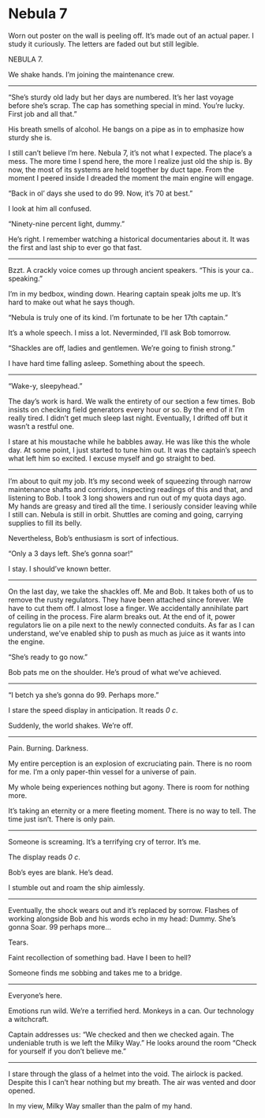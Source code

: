# Nebula 7

Worn out poster on the wall is peeling off. It’s made out of an actual paper. I study it curiously. The letters are faded out but still legible.

NEBULA 7.

We shake hands. I’m joining the maintenance crew.

---

“She’s sturdy old lady but her days are numbered. It’s her last voyage before she’s scrap. The cap has something special in mind. You’re lucky. First job and all that.”

His breath smells of alcohol. He bangs on a pipe as in to emphasize how sturdy she is.

I still can’t believe I’m here. Nebula 7, it’s not what I expected. The place’s a mess. The more time I spend here, the more I realize just old the ship is. By now, the most of its systems are held together by duct tape. From the moment I peered inside I dreaded the moment the main engine will engage.

“Back in ol’ days she used to do 99. Now, it’s 70 at best.”

I look at him all confused.

“Ninety-nine percent light, dummy.”

He’s right. I remember watching a historical documentaries about it. It was the first and last ship to ever go that fast.

---

Bzzt. A crackly voice comes up through ancient speakers. “This is your ca.. speaking.”

I’m in my bedbox, winding down. Hearing captain speak jolts me up. It’s hard to make out what he says though.

“Nebula is truly one of its kind. I’m fortunate to be her 17th captain.”

It’s a whole speech. I miss a lot. Neverminded, I’ll ask Bob tomorrow.

“Shackles are off, ladies and gentlemen. We’re going to finish strong.”

I have hard time falling asleep. Something about the speech.

---

“Wake-y, sleepyhead.”

The day’s work is hard. We walk the entirety of our section a few times. Bob insists on checking field generators every hour or so. By the end of it I’m really tired. I didn’t get much sleep last night. Eventually, I drifted off but it wasn’t a restful one.

I stare at his moustache while he babbles away. He was like this the whole day. At some point, I just started to tune him out. It was the captain’s speech what left him so excited. I excuse myself and go straight to bed.

---

I’m about to quit my job. It’s my second week of squeezing through narrow maintenance shafts and corridors, inspecting readings of this and that, and listening to Bob. I took 3 long showers and run out of my quota days ago. My hands are greasy and tired all the time. I seriously consider leaving while I still can. Nebula is still in orbit. Shuttles are coming and going, carrying supplies to fill its belly.

Nevertheless, Bob’s enthusiasm is sort of infectious.

“Only a 3 days left. She’s gonna soar!”

I stay. I should’ve known better.

---

On the last day, we take the shackles off. Me and Bob. It takes both of us to remove the rusty regulators. They have been attached since forever. We have to cut them off. I almost lose a finger. We accidentally annihilate part of ceiling in the process. Fire alarm breaks out. At the end of it, power regulators lie on a pile next to the newly connected conduits. As far as I can understand, we’ve enabled ship to push as much as juice as it wants into the engine.

“She’s ready to go now.”

Bob pats me on the shoulder. He’s proud of what we’ve achieved.

---

“I betch ya she’s gonna do 99. Perhaps more.”

I stare the speed display in anticipation. It reads *0 c*.

Suddenly, the world shakes. We’re off.

---

Pain. Burning. Darkness.

My entire perception is an explosion of excruciating pain. There is no room for me. I’m a only paper-thin vessel for a universe of pain.

My whole being experiences nothing but agony. There is room for nothing more.

It’s taking an eternity or a mere fleeting moment. There is no way to tell. The time just isn’t. There is only pain.

---

Someone is screaming. It’s a terrifying cry of terror. It’s me.

The display reads *0 c*.

Bob’s eyes are blank. He’s dead.

I stumble out and roam the ship aimlessly.

---

Eventually, the shock wears out and it’s replaced by sorrow. Flashes of working alongside Bob and his words echo in my head: Dummy. She’s gonna Soar. 99 perhaps more...

Tears.

Faint recollection of something bad. Have I been to hell?

Someone finds me sobbing and takes me to a bridge.

---

Everyone’s here.

Emotions run wild. We’re a terrified herd. Monkeys in a can. Our technology a witchcraft.

Captain addresses us: “We checked and then we checked again. The undeniable truth is we left the Milky Way.” He looks around the room “Check for yourself if you don’t believe me.”

---

I stare through the glass of a helmet into the void. The airlock is packed. Despite this I can’t hear nothing but my breath. The air was vented and door opened.

In my view, Milky Way smaller than the palm of my hand.